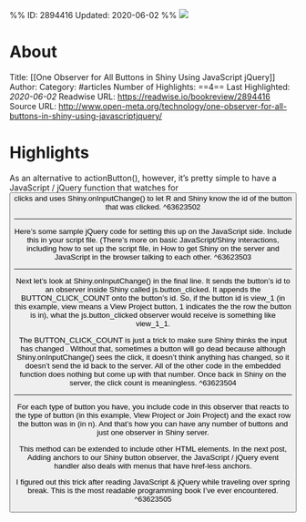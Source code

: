 %%
ID: 2894416
Updated: 2020-06-02
%%
![](https://readwise-assets.s3.amazonaws.com/static/images/article0.00998d930354.png)

# About
Title: [[One Observer for All Buttons in Shiny Using JavaScript  jQuery]]
Author: 
Category: #articles
Number of Highlights: ==4==
Last Highlighted: *2020-06-02*
Readwise URL: https://readwise.io/bookreview/2894416
Source URL: http://www.open-meta.org/technology/one-observer-for-all-buttons-in-shiny-using-javascriptjquery/


# Highlights 
As an alternative to actionButton(), however, it’s pretty simple to have a JavaScript / jQuery function that watches for <button> clicks and uses Shiny.onInputChange() to let R and Shiny know the id of the button that was clicked.  ^63623502

---

Here’s some sample jQuery code for setting this up on the JavaScript side. Include this in your script file. (There’s more on basic JavaScript/Shiny interactions, including how to set up the script file, in How to get Shiny on the server and JavaScript in the browser talking to each other.  ^63623503

---

Next let’s look at Shiny.onInputChange() in the final line. It sends the button’s id to an observer inside Shiny called js.button_clicked. It appends the BUTTON_CLICK_COUNT onto the button’s id. So, if the button id is view_1 (in this example, view means a View Project button, 1 indicates the the row the button is in), what the js.button_clicked observer would receive is something like view_1_1.

The BUTTON_CLICK_COUNT is just a trick to make sure Shiny thinks the input has changed . Without that, sometimes a button will go dead because although Shiny.onInputChange() sees the click, it doesn’t think anything has changed, so it doesn’t send the id back to the server. All of the other code in the embedded function does nothing but come up with that number. Once back in Shiny on the server, the click count is meaningless.  ^63623504

---

For each type of button you have, you include code in this observer that reacts to the type of button (in this example, View Project or Join Project) and the exact row the button was in (in n). And that’s how you can have any number of buttons and just one observer in Shiny server.

This method can be extended to include other HTML elements. In the next post, Adding anchors to our Shiny button observer, the JavaScript / jQuery event handler also deals with menus that have href-less anchors.

I figured out this trick after reading JavaScript & jQuery while traveling over spring break. This is the most readable programming book I’ve ever encountered.  ^63623505

